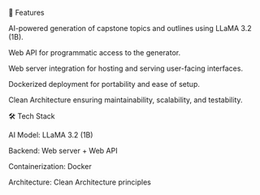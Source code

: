 🚀 Features

AI-powered generation of capstone topics and outlines using LLaMA 3.2 (1B).

Web API for programmatic access to the generator.

Web server integration for hosting and serving user-facing interfaces.

Dockerized deployment for portability and ease of setup.

Clean Architecture ensuring maintainability, scalability, and testability.

🛠️ Tech Stack

AI Model: LLaMA 3.2 (1B)

Backend: Web server + Web API

Containerization: Docker

Architecture: Clean Architecture principles
